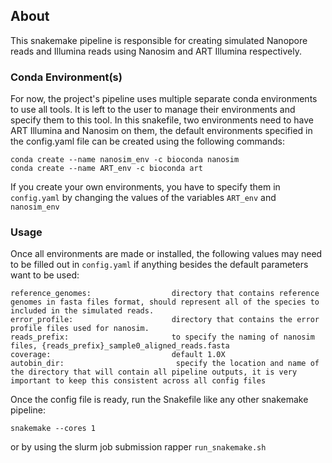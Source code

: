 <!-- ABOUT THE PROJECT -->
## About
This snakemake pipeline is responsible for creating simulated Nanopore reads and Illumina reads using Nanosim and ART Illumina respectively.

<!-- GETTING STARTED -->
### Conda Environment(s)

For now, the project's pipeline uses multiple separate conda environments to use all tools. It is left to the user to manage their environments and specify them to this tool. In this snakefile, two environments need to have ART Illumina and Nanosim on them, the default environments specified in the config.yaml file can be created using the following commands:

```
conda create --name nanosim_env -c bioconda nanosim
conda create --name ART_env -c bioconda art
```

If you create your own environments, you have to specify them in ```config.yaml``` by changing the values of the variables ```ART_env``` and ```nanosim_env```

### Usage
Once all environments are made or installed, the following values may need to be filled out in ```config.yaml``` if anything besides the default parameters want to be used:

```
reference_genomes:                  directory that contains reference genomes in fasta files format, should represent all of the species to included in the simulated reads.
error_profile:                      directory that contains the error profile files used for nanosim.
reads_prefix:                       to specify the naming of nanosim files, {reads_prefix}_sample0_aligned_reads.fasta
coverage:                           default 1.0X
autobin_dir:                         specify the location and name of the directory that will contain all pipeline outputs, it is very important to keep this consistent across all config files
```

Once the config file is ready, run the Snakefile like any other snakemake pipeline:
```
snakemake --cores 1
```
or by using the slurm job submission rapper ```run_snakemake.sh```
